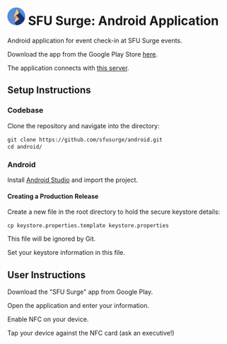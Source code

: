# <img src="./readme-img/logo.svg" width="40px" alt="SFU Surge logo" />  SFU Surge: Android Application

Android application for event check-in at SFU Surge events.

Download the app from the Google Play Store [here](https://play.google.com/store/apps/details?id=com.sfusurge.app.primary).

The application connects with [this server](https://github.com/sfusurge/checkin-server).

## Setup Instructions

### Codebase

Clone the repository and navigate into the directory:
```shell
git clone https://github.com/sfusurge/android.git
cd android/
```

### Android

Install [Android Studio](https://developer.android.com/studio/) and import the project.

#### Creating a Production Release

Create a new file in the root directory to hold the secure keystore details:
```shell
cp keystore.properties.template keystore.properties
```

This file will be ignored by Git.

Set your keystore information in this file.

## User Instructions

Download the "SFU Surge" app from Google Play.

Open the application and enter your information.

Enable NFC on your device.

Tap your device against the NFC card (ask an executive!)
